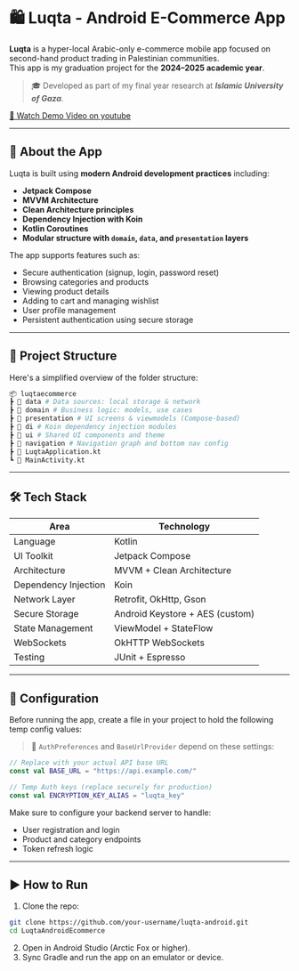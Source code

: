 # 🛍️ Luqta - Android E-Commerce App

**Luqta** is a hyper-local Arabic-only e-commerce mobile app focused on second-hand product trading in Palestinian communities.  
This app is my graduation project for the **2024–2025 academic year**.

> 🎓 Developed as part of my final year research at ***Islamic University of Gaza***.

[🎥 Watch Demo Video on youtube](https://youtu.be/TQR5NMoQviI?si=vOj-cYJBhJlFpfxj)

---

## 📱 About the App

Luqta is built using **modern Android development practices** including:
- **Jetpack Compose**
- **MVVM Architecture**
- **Clean Architecture principles**
- **Dependency Injection with Koin**
- **Kotlin Coroutines**
- **Modular structure with `domain`, `data`, and `presentation` layers**

The app supports features such as:
- Secure authentication (signup, login, password reset)
- Browsing categories and products
- Viewing product details
- Adding to cart and managing wishlist
- User profile management
- Persistent authentication using secure storage

---

## 📁 Project Structure

Here's a simplified overview of the folder structure:

```bash
📦 luqtaecommerce
┣ 📂 data # Data sources: local storage & network
┣ 📂 domain # Business logic: models, use cases
┣ 📂 presentation # UI screens & viewmodels (Compose-based)
┣ 📂 di # Koin dependency injection modules
┣ 📂 ui # Shared UI components and theme
┣ 📂 navigation # Navigation graph and bottom nav config
┣ 📂 LuqtaApplication.kt
┗ 📂 MainActivity.kt
```

---

## 🛠️ Tech Stack

| Area                 | Technology                      |
|----------------------|---------------------------------|
| Language             | Kotlin                          |
| UI Toolkit           | Jetpack Compose                 |
| Architecture         | MVVM + Clean Architecture       |
| Dependency Injection | Koin                            |
| Network Layer        | Retrofit, OkHttp, Gson          |
| Secure Storage       | Android Keystore + AES (custom) |
| State Management     | ViewModel + StateFlow           |
| WebSockets           | OkHTTP WebSockets               |
| Testing              | JUnit + Espresso                |

---

## 🔐 Configuration
Before running the app, create a file in your project to hold the following temp config values:

> 📄 `AuthPreferences` and `BaseUrlProvider` depend on these settings:

```kotlin
// Replace with your actual API base URL
const val BASE_URL = "https://api.example.com/"

// Temp Auth keys (replace securely for production)
const val ENCRYPTION_KEY_ALIAS = "luqta_key"
```

Make sure to configure your backend server to handle:
- User registration and login
- Product and category endpoints
- Token refresh logic

---

## ▶️ How to Run
1) Clone the repo:

```bash
git clone https://github.com/your-username/luqta-android.git
cd LuqtaAndroidEcommerce
```
2) Open in Android Studio (Arctic Fox or higher).
3)  Sync Gradle and run the app on an emulator or device.
